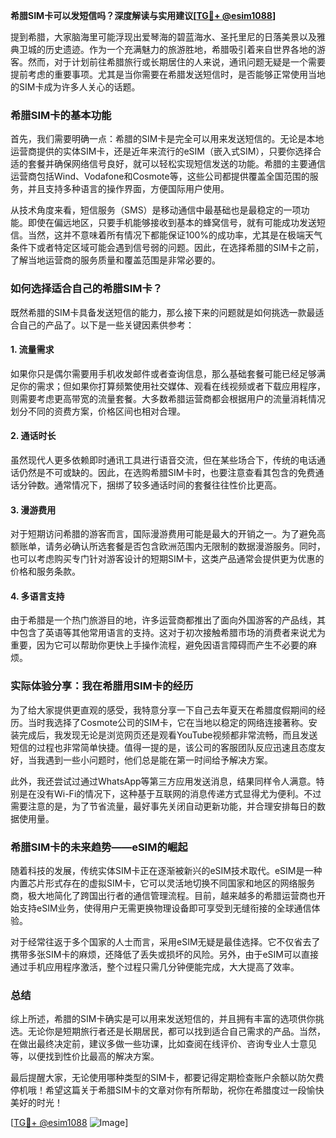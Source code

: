 **希腊SIM卡可以发短信吗？深度解读与实用建议[[TG💪+ @esim1088](https://t.me/s/esim1088)]**

提到希腊，大家脑海里可能浮现出爱琴海的碧蓝海水、圣托里尼的日落美景以及雅典卫城的历史遗迹。作为一个充满魅力的旅游胜地，希腊吸引着来自世界各地的游客。然而，对于计划前往希腊旅行或长期居住的人来说，通讯问题无疑是一个需要提前考虑的重要事项。尤其是当你需要在希腊发送短信时，是否能够正常使用当地的SIM卡成为许多人关心的话题。

### 希腊SIM卡的基本功能

首先，我们需要明确一点：希腊的SIM卡是完全可以用来发送短信的。无论是本地运营商提供的实体SIM卡，还是近年来流行的eSIM（嵌入式SIM），只要你选择合适的套餐并确保网络信号良好，就可以轻松实现短信发送的功能。希腊的主要通信运营商包括Wind、Vodafone和Cosmote等，这些公司都提供覆盖全国范围的服务，并且支持多种语言的操作界面，方便国际用户使用。

从技术角度来看，短信服务（SMS）是移动通信中最基础也是最稳定的一项功能。即使在偏远地区，只要手机能够接收到基本的蜂窝信号，就有可能成功发送短信。当然，这并不意味着所有情况下都能保证100%的成功率，尤其是在极端天气条件下或者特定区域可能会遇到信号弱的问题。因此，在选择希腊的SIM卡之前，了解当地运营商的服务质量和覆盖范围是非常必要的。

### 如何选择适合自己的希腊SIM卡？

既然希腊的SIM卡具备发送短信的能力，那么接下来的问题就是如何挑选一款最适合自己的产品了。以下是一些关键因素供参考：

#### 1. **流量需求**
如果你只是偶尔需要用手机收发邮件或者查询信息，那么基础套餐可能已经足够满足你的需求；但如果你打算频繁使用社交媒体、观看在线视频或者下载应用程序，则需要考虑更高带宽的流量套餐。大多数希腊运营商都会根据用户的流量消耗情况划分不同的资费方案，价格区间也相对合理。

#### 2. **通话时长**
虽然现代人更多依赖即时通讯工具进行语音交流，但在某些场合下，传统的电话通话仍然是不可或缺的。因此，在选购希腊SIM卡时，也要注意查看其包含的免费通话分钟数。通常情况下，捆绑了较多通话时间的套餐往往性价比更高。

#### 3. **漫游费用**
对于短期访问希腊的游客而言，国际漫游费用可能是最大的开销之一。为了避免高额账单，请务必确认所选套餐是否包含欧洲范围内无限制的数据漫游服务。同时，也可以考虑购买专门针对游客设计的短期SIM卡，这类产品通常会提供更为优惠的价格和服务条款。

#### 4. **多语言支持**
由于希腊是一个热门旅游目的地，许多运营商都推出了面向外国游客的产品线，其中包含了英语等其他常用语言的支持。这对于初次接触希腊市场的消费者来说尤为重要，因为它可以帮助你更快上手操作流程，避免因语言障碍而产生不必要的麻烦。

### 实际体验分享：我在希腊用SIM卡的经历

为了给大家提供更直观的感受，我特意分享一下自己去年夏天在希腊度假期间的经历。当时我选择了Cosmote公司的SIM卡，它在当地以稳定的网络连接著称。安装完成后，我发现无论是浏览网页还是观看YouTube视频都非常流畅，而且发送短信的过程也非常简单快捷。值得一提的是，该公司的客服团队反应迅速且态度友好，当我遇到一些小问题时，他们总是能在第一时间给予解决方案。

此外，我还尝试过通过WhatsApp等第三方应用发送消息，结果同样令人满意。特别是在没有Wi-Fi的情况下，这种基于互联网的消息传递方式显得尤为便利。不过需要注意的是，为了节省流量，最好事先关闭自动更新功能，并合理安排每日的数据使用量。

### 希腊SIM卡的未来趋势——eSIM的崛起

随着科技的发展，传统实体SIM卡正在逐渐被新兴的eSIM技术取代。eSIM是一种内置芯片形式存在的虚拟SIM卡，它可以灵活地切换不同国家和地区的网络服务商，极大地简化了跨国出行者的通信管理流程。目前，越来越多的希腊运营商也开始支持eSIM业务，使得用户无需更换物理设备即可享受到无缝衔接的全球通信体验。

对于经常往返于多个国家的人士而言，采用eSIM无疑是最佳选择。它不仅省去了携带多张SIM卡的麻烦，还降低了丢失或损坏的风险。另外，由于eSIM可以直接通过手机应用程序激活，整个过程只需几分钟便能完成，大大提高了效率。

### 总结

综上所述，希腊的SIM卡确实是可以用来发送短信的，并且拥有丰富的选项供你挑选。无论你是短期旅行者还是长期居民，都可以找到适合自己需求的产品。当然，在做出最终决定前，建议多做一些功课，比如查阅在线评价、咨询专业人士意见等，以便找到性价比最高的解决方案。

最后提醒大家，无论使用哪种类型的SIM卡，都要记得定期检查账户余额以防欠费停机哦！希望这篇关于希腊SIM卡的文章对你有所帮助，祝你在希腊度过一段愉快美好的时光！

[[TG💪+ @esim1088](https://t.me/s/esim1088) ![Image](https://i.postimg.cc/4NQfJmqS/Snipaste-2025-05-13-00-14-12.png)]